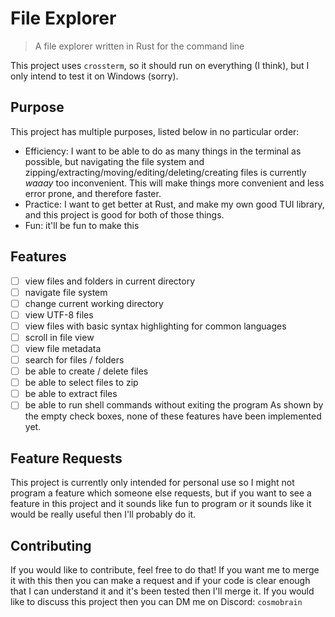 # File Explorer
> A file explorer written in Rust for the command line

This project uses `crossterm`, so it should run on everything (I think), but I only intend
to test it on Windows (sorry).

## Purpose
This project has multiple purposes, listed below in no particular order:
- Efficiency: I want to be able to do as many things in the terminal as possible, but
  navigating the file system and zipping/extracting/moving/editing/deleting/creating files
  is currently *waaay* too inconvenient. This will make things more convenient and less
  error prone, and therefore faster.
- Practice: I want to get better at Rust, and make my own good TUI library, and this
  project is good for both of those things.
- Fun: it'll be fun to make this

## Features
- [ ] view files and folders in current directory
- [ ] navigate file system
- [ ] change current working directory
- [ ] view UTF-8 files
- [ ] view files with basic syntax highlighting for common languages
- [ ] scroll in file view
- [ ] view file metadata
- [ ] search for files / folders
- [ ] be able to create / delete files
- [ ] be able to select files to zip
- [ ] be able to extract files
- [ ] be able to run shell commands without exiting the program
As shown by the empty check boxes, none of these features have been implemented yet.

## Feature Requests
This project is currently only intended for personal use so I might not program a feature
which someone else requests, but if you want to see a feature in this project and it sounds
like fun to program or it sounds like it would be really useful then I'll probably do it.

## Contributing
If you would like to contribute, feel free to do that! If you want me to merge it with this
then you can make a request and if your code is clear enough that I can understand it and
it's been tested then I'll merge it. If you would like to discuss this project then
you can DM me on Discord: `cosmobrain`
